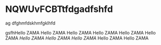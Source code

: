 # NQWUvFCBTtfdgadfshfd

ag
dfghmfdskhmfgklhfd

gsfhHello ZAMA
Hello ZAMA
Hello ZAMA
Hello ZAMA
Hello ZAMA
Hello ZAMA
*Hello ZAMA*
*Hello ZAMA*
*Hello ZAMA*
Hello ZAMA
Hello ZAMA

